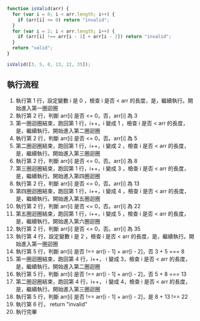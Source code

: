 ```js
function isValid(arr) {
  for (var i = 0; i < arr.length; i++) {
    if (arr[i] <= 0) return "invalid";
  }
  for (var i = 2; i < arr.length; i++) {
    if (arr[i] !== arr[i - 1] + arr[i - 2]) return "invalid";
  }
  return "valid";
}

isValid([3, 5, 8, 13, 22, 35]);
```

## 執行流程

1. 執行第 1 行，設定變數 i 是 0 ，檢查 i 是否 < arr 的長度，是，繼續執行。開始進入第一圈迴圈
2. 執行第 2 行，判斷 arr[i] 是否 <= 0，否，arr[i] 為 3
3. 第一圈迴圈結束，跑回第 1 行，i++，i 變成 1 ，檢查 i 是否 < arr 的長度，是，繼續執行。開始進入第二圈迴圈
4. 執行第 2 行，判斷 arr[i] 是否 <= 0，否。arr[i] 為 5
5. 第二圈迴圈結束，跑回第 1 行，i++，i 變成 2 ，檢查 i 是否 < arr 的長度，是，繼續執行。開始進入第三圈迴圈
6. 執行第 2 行，判斷 arr[i] 是否 <= 0，否。arr[i] 為 8
7. 第三圈迴圈結束，跑回第 1 行，i++，i 變成 3 ，檢查 i 是否 < arr 的長度，是，繼續執行。開始進入第四圈迴圈
8. 執行第 2 行，判斷 arr[i] 是否 <= 0，否。arr[i] 為 13
9. 第四圈迴圈結束，跑回第 1 行，i++，i 變成 4 ，檢查 i 是否 < arr 的長度，是，繼續執行。開始進入第五圈迴圈
10. 執行第 2 行，判斷 arr[i] 是否 <= 0，否。arr[i] 為 22
11. 第五圈迴圈結束，跑回第 1 行，i++，i 變成 5 ，檢查 i 是否 < arr 的長度，是，繼續執行。開始進入第六圈迴圈
12. 執行第 2 行，判斷 arr[i] 是否 <= 0，否。arr[i] 為 35
13. 執行第 4 行，設定變數 i 是 2 ，檢查 i 是否 < arr 的長度，是，繼續執行。開始進入第一圈迴圈
14. 執行第 5 行，判斷 arr[i] 是否 !== arr[i - 1] + arr[i - 2]，否 3 + 5 === 8
15. 第一圈迴圈結束，跑回第 4 行，i++， i 變成 3，檢查 i 是否 < arr 的長度，是，繼續執行。開始進入第二圈迴圈
16. 執行第 5 行，判斷 arr[i] 是否 !== arr[i - 1] + arr[i - 2]，否 5 + 8 === 13
17. 第二圈迴圈結束，跑回第 4 行，i++， i 變成 4，檢查 i 是否 < arr 的長度，是，繼續執行。開始進入第三圈迴圈
18. 執行第 5 行，判斷 arr[i] 是否 !== arr[i - 1] + arr[i - 2]，是 8 + 13 !== 22
19. 執行第 6 行， return "invalid"
20. 執行完畢
